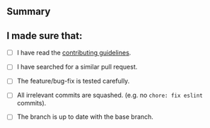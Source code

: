 ## Summary
<!-- Provide a general summary of your changes in the Title above -->


## I made sure that:
<!-- Check the following items -->

- [ ] I have read the [contributing guidelines](./CONTRIBUTING.md).
- [ ] I have searched for a similar pull request.
- [ ] The feature/bug-fix is tested carefully.
- [ ] All irrelevant commits are squashed. (e.g. no `chore: fix eslint` commits).
- [ ] The branch is up to date with the base branch.

